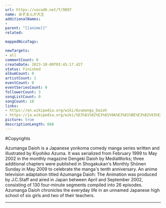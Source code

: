 ```yaml
---
url: https://vocadb.net/T/9897
name: あずまんが大王
additionalNames: 
- 
parent: "[[anime]]"
related:

mappedNicoTags:

newTargets:
- all
commentCount: 0
createDate: 2023-10-09T03:45:17.427
status: Finished
albumCount: 0
artistCount: 1
eventCount: 0
eventSeriesCount: 0
followerCount: 3
songListCount: 0
songCount: 18
links: 
- https://en.wikipedia.org/wiki/Azumanga_Daioh
- https://ja.wikipedia.org/wiki/%E3%81%82%E3%81%9A%E3%81%BE%E3%82%93%E3%81%8C%E5%A4%A7%E7%8E%8B
picture: true
descriptionLength: 668
---
```


#Copyrights

Azumanga Daioh is a Japanese yonkoma comedy manga series written and illustrated by Kiyohiko Azuma. It was serialized from February 1999 to May 2002 in the monthly magazine Dengeki Daioh by MediaWorks; three additional chapters were published in Shogakukan's Monthly Shōnen Sunday in May 2009 to celebrate the manga's tenth anniversary. An anime television adaptation titled Azumanga Daioh: The Animation was produced by J.C.Staff and aired in Japan between April and September 2002, consisting of 130 four-minute segments compiled into 26 episodes. Azumanga Daioh chronicles the everyday life in an unnamed Japanese high school of six girls and two of their teachers.

---

